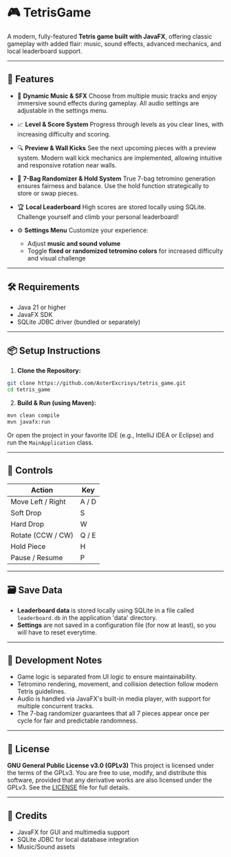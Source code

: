 # 🎮 TetrisGame

A modern, fully-featured **Tetris game built with JavaFX**, offering classic gameplay with added flair: music, sound effects, advanced mechanics, and local leaderboard support.

---

## 🚀 Features

* 🎵 **Dynamic Music & SFX**
  Choose from multiple music tracks and enjoy immersive sound effects during gameplay. All audio settings are adjustable in the settings menu.

* 📈 **Level & Score System**
  Progress through levels as you clear lines, with increasing difficulty and scoring.

* 🔍 **Preview & Wall Kicks**
  See the next upcoming pieces with a preview system. Modern wall kick mechanics are implemented, allowing intuitive and responsive rotation near walls.

* 🔄 **7-Bag Randomizer & Hold System**
  True 7-bag tetromino generation ensures fairness and balance. Use the hold function strategically to store or swap pieces.

* 🏆 **Local Leaderboard**
  High scores are stored locally using SQLite. Challenge yourself and climb your personal leaderboard!

* ⚙️ **Settings Menu**
  Customize your experience:

  * Adjust **music and sound volume**
  * Toggle **fixed or randomized tetromino colors** for increased difficulty and visual challenge

---

## 🛠️ Requirements

* Java 21 or higher
* JavaFX SDK
* SQLite JDBC driver (bundled or separately)

---

## 📦 Setup Instructions

1. **Clone the Repository:**

```bash
git clone https://github.com/AsterExcrisys/tetris_game.git
cd tetris_game
```

2. **Build & Run (using Maven):**

```bash
mvn clean compile
mvn javafx:run
```

Or open the project in your favorite IDE (e.g., IntelliJ IDEA or Eclipse) and run the `MainApplication` class.

---

## 🧩 Controls

| Action            | Key      |
| ----------------- | -------- |
| Move Left / Right | A / D    |
| Soft Drop         | S        |
| Hard Drop         | W        |
| Rotate (CCW / CW) | Q / E    |
| Hold Piece        | H        |
| Pause / Resume    | P        |

---

## 🗃️ Save Data

* **Leaderboard data** is stored locally using SQLite in a file called `leaderboard.db` in the application 'data' directory.
* **Settings** are not saved in a configuration file (for now at least), so you will have to reset everytime.

---

## 🧪 Development Notes

* Game logic is separated from UI logic to ensure maintainability.
* Tetromino rendering, movement, and collision detection follow modern Tetris guidelines.
* Audio is handled via JavaFX's built-in media player, with support for multiple concurrent tracks.
* The 7-bag randomizer guarantees that all 7 pieces appear once per cycle for fair and predictable randomness.

---

## 📝 License

**GNU General Public License v3.0 (GPLv3)**
This project is licensed under the terms of the GPLv3. You are free to use, modify, and distribute this software, provided that any derivative works are also licensed under the GPLv3. See the [LICENSE](LICENSE) file for full details.

---

## 🙌 Credits

* JavaFX for GUI and multimedia support
* SQLite JDBC for local database integration
* Music/Sound assets
